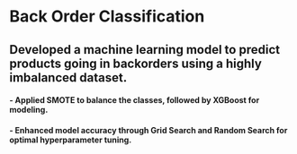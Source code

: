 # Back Order Classification

## Developed a machine learning model to predict products going in backorders using a highly imbalanced dataset.<br/>

#### - Applied SMOTE to balance the classes, followed by XGBoost for modeling.<br/>
#### - Enhanced model accuracy through Grid Search and Random Search for optimal hyperparameter tuning.
